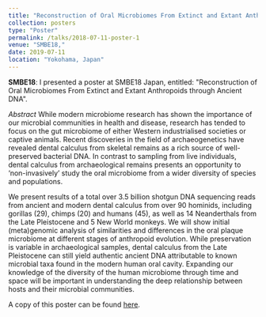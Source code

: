 ```yaml
---
title: "Reconstruction of Oral Microbiomes From Extinct and Extant Anthropoids through Ancient DNA"
collection: posters
type: "Poster"
permalink: /talks/2018-07-11-poster-1
venue: "SMBE18,"
date: 2019-07-11
location: "Yokohama, Japan"
---
```


**SMBE18**: I presented a poster at SMBE18 Japan, entitled:
"Reconstruction of Oral Microbiomes From Extinct and Extant Anthropoids through 
Ancient DNA".

*Abstract* While modern microbiome research has shown the importance of our 
microbial communities in health and disease, research has tended to focus on 
the gut microbiome of either Western industrialised societies or captive 
animals. Recent discoveries in the field of archaeogenetics have revealed 
dental calculus from skeletal remains as a rich source of well-preserved 
bacterial DNA. In contrast to sampling from live individuals, dental calculus 
from archaeological remains presents an opportunity to ‘non-invasively’ study 
the oral microbiome from a wider diversity of species and populations. 

 We present results of a total over 3.5 billion shotgun DNA sequencing reads 
 from ancient and modern dental calculus from over 90 hominids, including 
 gorillas (29), chimps (20) and humans (45), as well as 14 Neanderthals from 
 the Late Pleistocene and 5 New World monkeys.  We will show initial 
 (meta)genomic analysis of similarities and differences in the oral plaque 
 microbiome at different stages of anthropoid evolution. While preservation is 
 variable in archaeological samples, dental calculus from the Late Pleistocene 
 can still yield authentic ancient DNA attributable to known microbial taxa 
 found in the modern human oral cavity. Expanding our knowledge of the 
 diversity of the human microbiome through time and space will be important in 
 understanding the deep relationship between hosts and their microbial 
 communities.

A copy of this poster can be found 
[here](https://github.com/jfy133/jfy133.github.io/blob/master/files/JAFY_SMBE18_Poster.pdf).
